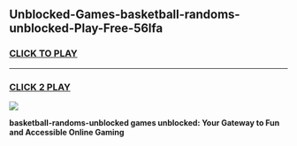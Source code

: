 
## Unblocked-Games-basketball-randoms-unblocked-Play-Free-56lfa
<h3>
<a href="https://premium76.site?title=basketball-randoms-unblocked&ref=23A">CLICK TO PLAY</a></h3>
<hr>

<h3>
<a href="https://premium76.site?title=basketball-randoms-unblocked&ref=23A">CLICK 2 PLAY</a>
  
</h3>

<a href="https://premium76.site?title=basketball-randoms-unblocked&ref=23A"><img src="https://clearcache.store/games.png"></a>


**basketball-randoms-unblocked games unblocked: Your Gateway to Fun and Accessible Online Gaming**
